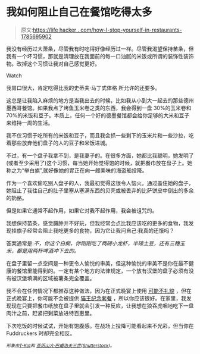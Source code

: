 # 我如何阻止自己在餐馆吃得太多

> 原文:[https://life hacker . com/how-I-stop-yourself-in-restaurants-1785695902](https://lifehacker.com/how-i-stop-myself-from-eating-too-much-at-restaurants-1785695902)

我没有经历过大萧条，尽管我有时吃得好像经历过一样。尽管我渴望保持苗条，但我有一个坏习惯，那就是清理放在我面前的每一口油腻的米饭或所谓的装饰性装饰物。改掉这个习惯让我对自己感觉更好。

Watch

我胃口很大，肯定吃得比我的史蒂夫·马丁式体格 所允许的还要多。

这总是让我陷入麻烦的地方是当我出去的时候，比如我从小到大一起去的那些德州墨西哥餐馆。如果我点了烤鱼玉米卷之类的东西，我会得到一盘 30%的玉米卷和 70%的米饭和豆子。本质上，任何一个好的德墨餐馆都会给你足够的大米和豆子来维持一周的生活。

我不仅习惯于吃所有的米饭和豆子，而且我会抓一些剩下的玉米片和一些沙拉，吃着那些放弃他们盘子的人的豆子和米饭进城。

不过，有一个盘子我拿不到，是我妻子的。在很多方面，她都比我聪明，她发明了(或者至少采用了)这个习惯，每当她开始觉得饱的时候，就把餐巾放在盘子上。她称之为“举白旗”,就好像她的胃正在向一艘美味的海盗船投降。

作为一个喜欢偷吃别人盘子的人，我最初觉得这很令人恼火。通过盖住她的盘子，她阻止了我往自己的肚子里塞从塞满东西的贝壳或被丢弃的比萨饼皮中倒出的多余的奶酪。

但是如果它通常不起作用，如果它对我不起作用，我会被诅咒的。

我想保持苗条，感觉臃肿并不好玩，但我经常会点比我应该吃的更多的食物，我发现挂旗子经常会阻止我吃更多的食物，因为它让我问自己:我真的还饿吗？

答案通常是:*不，你这个白痴，你刚刚吃了两磅小龙虾，半磅土豆，还有三穗玉米，都是用两杯啤酒冲下去的。*

在盘子里留一点空间是一种更令人愉悦的审美，但这种愉悦的审美不是你在最不健康的餐馆里能得到的。一定有某个地方的法律规定，一个放有汉堡的盘子必须有没有被汉堡填满的区域被薯条完全覆盖。

我不会在任何情况下都推荐这种做法，因为在正式晚宴上使用 [可能不礼貌](http://www.huffingtonpost.com/2014/11/07/table-etiquette-tips_n_6111578.html) ，但在正式晚宴上，你可能不会被提供 [猫王纪念套餐](https://www.yelp.com/menu/chuys-plano-3/item/the-elvis-presley-memorial-combo) ，所以你应该很好。在家里，我发现现在只要把餐巾纸放在盘子里就会引发一种反应，让我想在狼吞虎咽地吃下一盘肉汁之前，赶紧把剩菜放进特百惠里。

下次吃饭的时候试试，开始有饱腹感。在战场上投降可能看起来不光彩，但当你在 Fuddruckers 时却完全相反。

<small>*形象由*</small>[<small>*T-Kot*</small>](http://www.shutterstock.com/pic-255025813/stock-vector-spoon-fork-dish-icon.html)<small>*和*</small> [<small>*亚历山大·巴甫洛夫三世*</small>](http://www.shutterstock.com/pic-276607322/stock-vector-vector-icon-set-of-towels-napkins-and-paper.html)<small>*(*</small>[<small>*Shutterstock*</small>](http://shutterstock.com)<small>*)。*</small>
